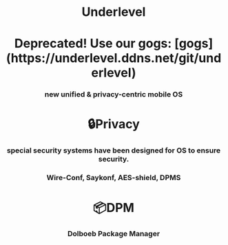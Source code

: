 <h1 align="center">Underlevel</a> 
<h1 align="center">Deprecated! Use our gogs: [gogs](https://underlevel.ddns.net/git/underlevel)</a> 
<h3 align="center">new unified & privacy-centric mobile OS</h3>
<h1 align="center">🔒Privacy</a> 
<h3 align="center">special security systems have been designed for OS to ensure security.</h3>
<h3 align="center">Wire-Conf, Saykonf, AES-shield, DPMS</h3>
<h1 align="center">📦DPM</a> 
<h3 align="center">Dolboeb Package Manager</h3>
<h3 align="center"></h3>
<h3 align="center"></h3>
